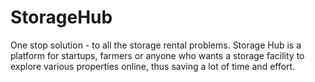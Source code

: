 # StorageHub
One stop solution - to all the storage rental problems.
Storage Hub is a platform for startups, farmers or anyone who wants a storage facility to explore various properties online, thus saving a lot of time and effort.
